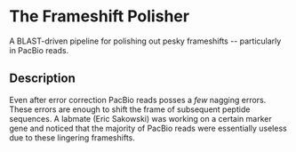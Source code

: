The Frameshift Polisher
=======================

A BLAST-driven pipeline for polishing out pesky frameshifts -- particularly in PacBio reads.

Description
-----------

Even after error correction PacBio reads posses a *few* nagging errors. These errors are enough to shift the frame of subsequent peptide sequences. A labmate (Eric Sakowski) was working on a certain marker gene and noticed that the majority of PacBio reads were essentially useless due to these lingering frameshifts.